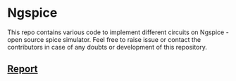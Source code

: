 # Ngspice

This repo contains various code to implement different circuits on Ngspice - open source spice simulator. Feel free to raise issue or contact the contributors in case of any doubts or development of this repository.

## [Report](https://github.com/Shrutii07/ngspice/blob/main/DM_Lab.pdf)
